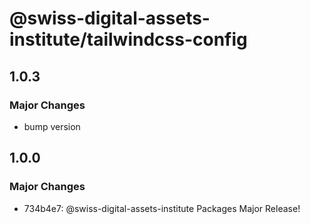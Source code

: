 # @swiss-digital-assets-institute/tailwindcss-config

## 1.0.3

### Major Changes

- bump version

## 1.0.0

### Major Changes

- 734b4e7: @swiss-digital-assets-institute Packages Major Release!
